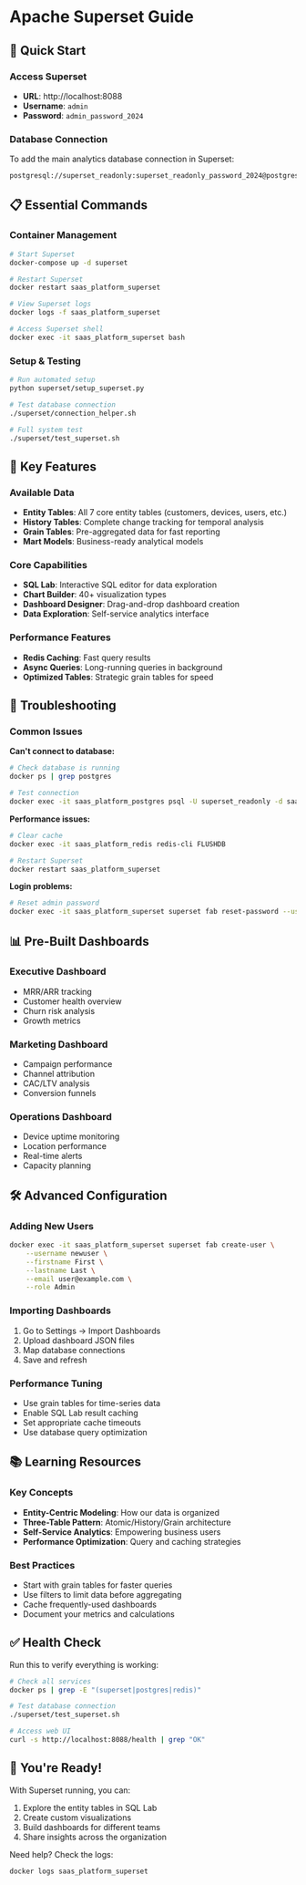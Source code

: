 # Apache Superset Guide

## 🚀 Quick Start

### Access Superset
- **URL**: http://localhost:8088
- **Username**: `admin`
- **Password**: `admin_password_2024`

### Database Connection
To add the main analytics database connection in Superset:
```
postgresql://superset_readonly:superset_readonly_password_2024@postgres:5432/saas_platform_dev
```

## 📋 Essential Commands

### Container Management
```bash
# Start Superset
docker-compose up -d superset

# Restart Superset  
docker restart saas_platform_superset

# View Superset logs
docker logs -f saas_platform_superset

# Access Superset shell
docker exec -it saas_platform_superset bash
```

### Setup & Testing
```bash
# Run automated setup
python superset/setup_superset.py

# Test database connection
./superset/connection_helper.sh

# Full system test
./superset/test_superset.sh
```

## 🎯 Key Features

### Available Data
- **Entity Tables**: All 7 core entity tables (customers, devices, users, etc.)
- **History Tables**: Complete change tracking for temporal analysis
- **Grain Tables**: Pre-aggregated data for fast reporting
- **Mart Models**: Business-ready analytical models

### Core Capabilities
- **SQL Lab**: Interactive SQL editor for data exploration
- **Chart Builder**: 40+ visualization types
- **Dashboard Designer**: Drag-and-drop dashboard creation
- **Data Exploration**: Self-service analytics interface

### Performance Features
- **Redis Caching**: Fast query results
- **Async Queries**: Long-running queries in background
- **Optimized Tables**: Strategic grain tables for speed

## 🔧 Troubleshooting

### Common Issues

**Can't connect to database:**
```bash
# Check database is running
docker ps | grep postgres

# Test connection
docker exec -it saas_platform_postgres psql -U superset_readonly -d saas_platform_dev -c "SELECT 1;"
```

**Performance issues:**
```bash
# Clear cache
docker exec -it saas_platform_redis redis-cli FLUSHDB

# Restart Superset
docker restart saas_platform_superset
```

**Login problems:**
```bash
# Reset admin password
docker exec -it saas_platform_superset superset fab reset-password --username admin
```

## 📊 Pre-Built Dashboards

### Executive Dashboard
- MRR/ARR tracking
- Customer health overview
- Churn risk analysis
- Growth metrics

### Marketing Dashboard
- Campaign performance
- Channel attribution
- CAC/LTV analysis
- Conversion funnels

### Operations Dashboard
- Device uptime monitoring
- Location performance
- Real-time alerts
- Capacity planning

## 🛠️ Advanced Configuration

### Adding New Users
```bash
docker exec -it saas_platform_superset superset fab create-user \
    --username newuser \
    --firstname First \
    --lastname Last \
    --email user@example.com \
    --role Admin
```

### Importing Dashboards
1. Go to Settings → Import Dashboards
2. Upload dashboard JSON files
3. Map database connections
4. Save and refresh

### Performance Tuning
- Use grain tables for time-series data
- Enable SQL Lab result caching
- Set appropriate cache timeouts
- Use database query optimization

## 📚 Learning Resources

### Key Concepts
- **Entity-Centric Modeling**: How our data is organized
- **Three-Table Pattern**: Atomic/History/Grain architecture
- **Self-Service Analytics**: Empowering business users
- **Performance Optimization**: Query and caching strategies

### Best Practices
- Start with grain tables for faster queries
- Use filters to limit data before aggregating
- Cache frequently-used dashboards
- Document your metrics and calculations

## ✅ Health Check

Run this to verify everything is working:
```bash
# Check all services
docker ps | grep -E "(superset|postgres|redis)"

# Test database connection
./superset/test_superset.sh

# Access web UI
curl -s http://localhost:8088/health | grep "OK"
```

## 🎉 You're Ready!

With Superset running, you can:
1. Explore the entity tables in SQL Lab
2. Create custom visualizations
3. Build dashboards for different teams
4. Share insights across the organization

Need help? Check the logs:
```bash
docker logs saas_platform_superset
```